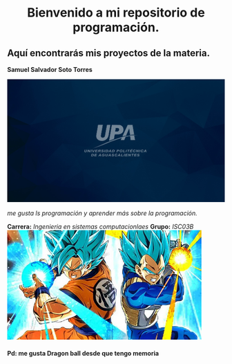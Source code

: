 
<h1 align = "center">Bienvenido a mi repositorio de programación.</h1>
 
## Aquí encontrarás mis proyectos de la materia.

**Samuel Salvador Soto Torres** 

![Logo UPA](imagenes/Fondopantallas-01.jpg)

*me gusta ls programación y aprender más sobre la programación.* 

**Carrera:** *Ingenieria en sistemas computacionlaes*
**Grupo:** *ISC03B*
![Super](imagenes/super.jpeg)

#### Pd: me gusta Dragon ball desde que tengo memoria



